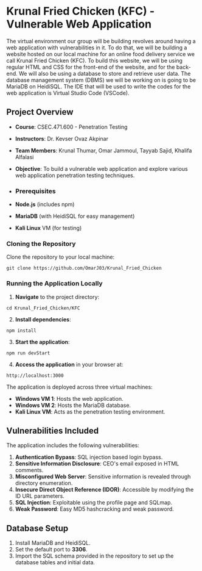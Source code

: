 # Krunal Fried Chicken (KFC) - Vulnerable Web Application
The virtual environment our group will be building revolves around having a web application with vulnerabilities in it. To do that, we will be building a website hosted on our local machine for an online food delivery service we call Krunal Fried Chicken (KFC). To build this website, we will be using regular HTML and CSS for the front-end of the website, and for the back-end. We will also be using a database to store and retrieve user data. The database management system (DBMS) we will be working on is going to be MariaDB on HeidiSQL. The IDE that will be used to write the codes for the web application is Virtual Studio Code (VSCode).

## Project Overview

- **Course**: CSEC.471.600 - Penetration Testing
- **Instructors**: Dr. Kevser Ovaz Akpinar
- **Team Members**: Krunal Thumar, Omar Jammoul, Tayyab Sajid, Khalifa Alfalasi
- **Objective**: To build a vulnerable web application and explore various web application penetration testing techniques.

- ### Prerequisites

- **Node.js** (includes npm)
- **MariaDB** (with HeidiSQL for easy management)
- **Kali Linux** VM (for testing)

### Cloning the Repository

Clone the repository to your local machine:

```
git clone https://github.com/OmarJ03/Krunal_Fried_Chicken
```

### Running the Application Locally

1. **Navigate** to the project directory:

```
cd Krunal_Fried_Chicken/KFC
```

2. **Install dependencies**:

```
npm install
```

3. **Start the application**:

```
npm run devStart
```

4. **Access the application** in your browser at:

```
http://localhost:3000
```

The application is deployed across three virtual machines:
- **Windows VM 1**: Hosts the web application.
- **Windows VM 2**: Hosts the MariaDB database.
- **Kali Linux VM**: Acts as the penetration testing environment.

## Vulnerabilities Included

The application includes the following vulnerabilities:

1. **Authentication Bypass**: SQL injection based login bypass.
2. **Sensitive Information Disclosure**: CEO's email exposed in HTML comments.
4. **Misconfigured Web Server**: Sensitive information is revealed through directory enumeration.
4. **Insecure Direct Object Reference (IDOR)**: Accessible by modifying the ID URL parameters.
5. **SQL Injection**: Exploitable using the profile page and SQLmap.
6. **Weak Password**: Easy MD5 hashcracking and weak password.

## Database Setup

1. Install MariaDB and HeidiSQL.
2. Set the default port to **3306**.
3. Import the SQL schema provided in the repository to set up the database tables and initial data.
